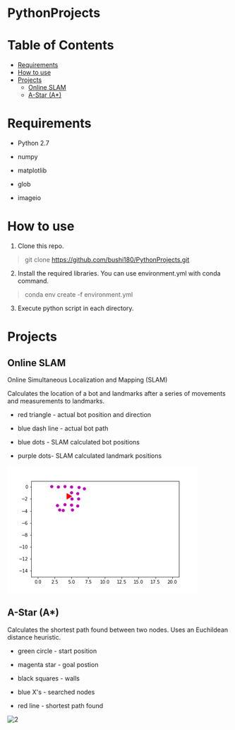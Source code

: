 # PythonProjects

# Table of Contents
   * [Requirements](#requirements)
   * [How to use](#how-to-use)
   * [Projects](#projects)
      * [Online SLAM](#online-slam)
	  * [A-Star (A*)](#a-star)
	  
# Requirements

- Python 2.7

- numpy

- matplotlib

- glob

- imageio

# How to use

1. Clone this repo.

> git clone https://github.com/bushi180/PythonProjects.git


2. Install the required libraries. You can use environment.yml with conda command.

> conda env create -f environment.yml


3. Execute python script in each directory.

# Projects

## Online SLAM

Online Simultaneous Localization and Mapping (SLAM)

Calculates the location of a bot and landmarks after a series of movements and measurements to landmarks.

- red triangle - actual bot position and direction

- blue dash line - actual bot path

- blue dots - SLAM calculated bot positions

- purple dots- SLAM calculated landmark positions

![2](https://github.com/bushi180/PythonProjects/blob/master/ProjectGifs/onlineSLAM.gif)

## A-Star (A*)

Calculates the shortest path found between two nodes. Uses an Euchildean distance heuristic.

- green circle - start position

- magenta star - goal postion

- black squares - walls

- blue X's - searched nodes

- red line - shortest path found

![2](https://github.com/bushi180/PythonProjects/blob/master/ProjectGifs/aStar.gif)